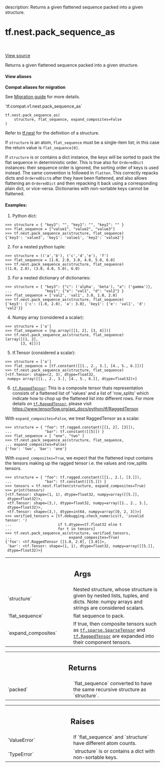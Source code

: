 description: Returns a given flattened sequence packed into a given structure.

<div itemscope itemtype="http://developers.google.com/ReferenceObject">
<meta itemprop="name" content="tf.nest.pack_sequence_as" />
<meta itemprop="path" content="Stable" />
</div>

# tf.nest.pack_sequence_as

<!-- Insert buttons and diff -->

<table class="tfo-notebook-buttons tfo-api nocontent" align="left">

</table>

<a target="_blank" class="external" href="/code/stable/tensorflow/python/util/nest.py">View source</a>



Returns a given flattened sequence packed into a given structure.

<section class="expandable">
  <h4 class="showalways">View aliases</h4>
  <p>
<b>Compat aliases for migration</b>
<p>See
<a href="https://www.tensorflow.org/guide/migrate">Migration guide</a> for
more details.</p>
<p>`tf.compat.v1.nest.pack_sequence_as`</p>
</p>
</section>

<pre class="devsite-click-to-copy prettyprint lang-py tfo-signature-link">
<code>tf.nest.pack_sequence_as(
    structure, flat_sequence, expand_composites=False
)
</code></pre>



<!-- Placeholder for "Used in" -->

Refer to [tf.nest](https://www.tensorflow.org/api_docs/python/tf/nest)
for the definition of a structure.

If `structure` is an atom, `flat_sequence` must be a single-item list;
in this case the return value is `flat_sequence[0]`.

If `structure` is or contains a dict instance, the keys will be sorted to
pack the flat sequence in deterministic order. This is true also for
`OrderedDict` instances: their sequence order is ignored, the sorting order of
keys is used instead. The same convention is followed in `flatten`.
This correctly repacks dicts and `OrderedDict`s after they have been
flattened, and also allows flattening an `OrderedDict` and then repacking it
back using a corresponding plain dict, or vice-versa.
Dictionaries with non-sortable keys cannot be flattened.

#### Examples:



1. Python dict:

  ```
  >>> structure = { "key3": "", "key1": "", "key2": "" }
  >>> flat_sequence = ["value1", "value2", "value3"]
  >>> tf.nest.pack_sequence_as(structure, flat_sequence)
  {'key3': 'value3', 'key1': 'value1', 'key2': 'value2'}
  ```

2. For a nested python tuple:

  ```
  >>> structure = (('a','b'), ('c','d','e'), 'f')
  >>> flat_sequence = [1.0, 2.0, 3.0, 4.0, 5.0, 6.0]
  >>> tf.nest.pack_sequence_as(structure, flat_sequence)
  ((1.0, 2.0), (3.0, 4.0, 5.0), 6.0)
  ```

3. For a nested dictionary of dictionaries:

  ```
  >>> structure = { "key3": {"c": ('alpha', 'beta'), "a": ('gamma')},
  ...               "key1": {"e": "val1", "d": "val2"} }
  >>> flat_sequence = ['val2', 'val1', 3.0, 1.0, 2.0]
  >>> tf.nest.pack_sequence_as(structure, flat_sequence)
  {'key3': {'c': (1.0, 2.0), 'a': 3.0}, 'key1': {'e': 'val1', 'd': 'val2'}}
  ```

4. Numpy array (considered a scalar):

  ```
  >>> structure = ['a']
  >>> flat_sequence = [np.array([[1, 2], [3, 4]])]
  >>> tf.nest.pack_sequence_as(structure, flat_sequence)
  [array([[1, 2],
         [3, 4]])]
  ```

5. tf.Tensor (considered a scalar):

  ```
  >>> structure = ['a']
  >>> flat_sequence = [tf.constant([[1., 2., 3.], [4., 5., 6.]])]
  >>> tf.nest.pack_sequence_as(structure, flat_sequence)
  [<tf.Tensor: shape=(2, 3), dtype=float32,
   numpy= array([[1., 2., 3.], [4., 5., 6.]], dtype=float32)>]
  ```

6. <a href="../../tf/RaggedTensor.md"><code>tf.RaggedTensor</code></a>: This is a composite tensor thats representation consists
of a flattened list of 'values' and a list of 'row_splits' which indicate how
to chop up the flattened list into different rows. For more details on
<a href="../../tf/RaggedTensor.md"><code>tf.RaggedTensor</code></a>, please visit
https://www.tensorflow.org/api_docs/python/tf/RaggedTensor.

With `expand_composites=False`, we treat RaggedTensor as a scalar.

  ```
  >>> structure = { "foo": tf.ragged.constant([[1, 2], [3]]),
  ...               "bar": tf.constant([[5]]) }
  >>> flat_sequence = [ "one", "two" ]
  >>> tf.nest.pack_sequence_as(structure, flat_sequence,
  ... expand_composites=False)
  {'foo': 'two', 'bar': 'one'}
  ```

With `expand_composites=True`, we expect that the flattened input contains
the tensors making up the ragged tensor i.e. the values and row_splits
tensors.

  ```
  >>> structure = { "foo": tf.ragged.constant([[1., 2.], [3.]]),
  ...               "bar": tf.constant([[5.]]) }
  >>> tensors = tf.nest.flatten(structure, expand_composites=True)
  >>> print(tensors)
  [<tf.Tensor: shape=(1, 1), dtype=float32, numpy=array([[5.]],
   dtype=float32)>,
   <tf.Tensor: shape=(3,), dtype=float32, numpy=array([1., 2., 3.],
   dtype=float32)>,
   <tf.Tensor: shape=(3,), dtype=int64, numpy=array([0, 2, 3])>]
  >>> verified_tensors = [tf.debugging.check_numerics(t, 'invalid tensor: ')
  ...                     if t.dtype==tf.float32 else t
  ...                     for t in tensors]
  >>> tf.nest.pack_sequence_as(structure, verified_tensors,
  ...                          expand_composites=True)
  {'foo': <tf.RaggedTensor [[1.0, 2.0], [3.0]]>,
   'bar': <tf.Tensor: shape=(1, 1), dtype=float32, numpy=array([[5.]],
   dtype=float32)>}
  ```

<!-- Tabular view -->
 <table class="responsive fixed orange">
<colgroup><col width="214px"><col></colgroup>
<tr><th colspan="2"><h2 class="add-link">Args</h2></th></tr>

<tr>
<td>
`structure`
</td>
<td>
Nested structure, whose structure is given by nested lists,
tuples, and dicts. Note: numpy arrays and strings are considered
scalars.
</td>
</tr><tr>
<td>
`flat_sequence`
</td>
<td>
flat sequence to pack.
</td>
</tr><tr>
<td>
`expand_composites`
</td>
<td>
If true, then composite tensors such as
<a href="../../tf/sparse/SparseTensor.md"><code>tf.sparse.SparseTensor</code></a> and <a href="../../tf/RaggedTensor.md"><code>tf.RaggedTensor</code></a> are expanded into their
component tensors.
</td>
</tr>
</table>



<!-- Tabular view -->
 <table class="responsive fixed orange">
<colgroup><col width="214px"><col></colgroup>
<tr><th colspan="2"><h2 class="add-link">Returns</h2></th></tr>

<tr>
<td>
`packed`
</td>
<td>
`flat_sequence` converted to have the same recursive structure as
`structure`.
</td>
</tr>
</table>



<!-- Tabular view -->
 <table class="responsive fixed orange">
<colgroup><col width="214px"><col></colgroup>
<tr><th colspan="2"><h2 class="add-link">Raises</h2></th></tr>

<tr>
<td>
`ValueError`
</td>
<td>
If `flat_sequence` and `structure` have different
atom counts.
</td>
</tr><tr>
<td>
`TypeError`
</td>
<td>
`structure` is or contains a dict with non-sortable keys.
</td>
</tr>
</table>

